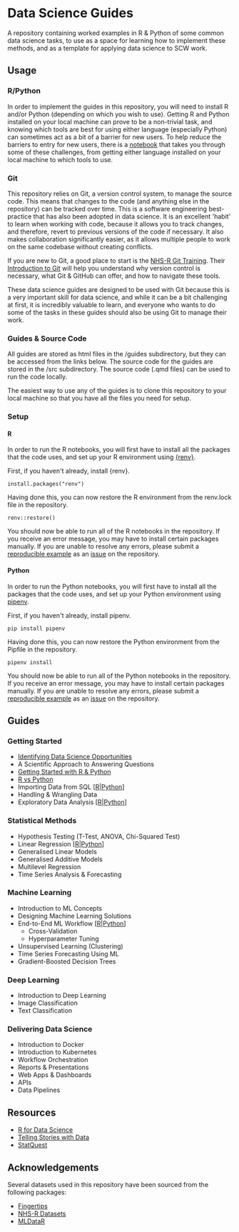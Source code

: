 # Data Science Guides

A repository containing worked examples in R & Python of some common data science tasks, to use as a space for learning how to implement these methods, and as a template for applying data science to SCW work.

## Usage

### R/Python

In order to implement the guides in this repository, you will need to install R and/or Python (depending on which you wish to use). Getting R and Python installed on your local machine can prove to be a non-trivial task, and knowing which tools are best for using either language (especially Python) can sometimes act as a bit of a barrier for new users. To help reduce the barriers to entry for new users, there is a [notebook](https://htmlpreview.github.io/?https://github.com/NHS-South-Central-and-West/data-science-guides/blob/main/guides/getting-started.html) that takes you through some of these challenges, from getting either language installed on your local machine to which tools to use.

### Git

This repository relies on Git, a version control system, to manage the source code. This means that changes to the code (and anything else in the repository) can be tracked over time. This is a software engineering best-practice that has also been adopted in data science. It is an excellent 'habit' to learn when working with code, because it allows you to track changes, and therefore, revert to previous versions of the code if necessary. It also makes collaboration significantly easier, as it allows multiple people to work on the same codebase without creating conflicts.

If you are new to Git, a good place to start is the [NHS-R Git Training](https://github.com/nhs-r-community/git_training/). Their [Introduction to Git](https://github.com/nhs-r-community/git_training/blob/main/guides/introduction_to_git.md) will help you understand why version control is necessary, what Git & GitHub can offer, and how to navigate these tools.

These data science guides are designed to be used with Git because this is a very important skill for data science, and while it can be a bit challenging at first, it is incredibly valuable to learn, and everyone who wants to do some of the tasks in these guides should also be using Git to manage their work.

### Guides & Source Code

All guides are stored as html files in the /guides subdirectory, but they can be accessed from the links below. The source code for the guides are stored in the /src subdirectory. The source code (.qmd files) can be used to run the code locally.

The easiest way to use any of the guides is to clone this repository to your local machine so that you have all the files you need for setup.

### Setup

#### R

In order to run the R notebooks, you will first have to install all the packages that the code uses, and set up your R environment using [{renv}](https://rstudio.github.io/renv/articles/renv.html).

First, if you haven't already, install {renv}.

```{r}
install.packages("renv")
```

Having done this, you can now restore the R environment from the renv.lock file in the repository.

```{r}
renv::restore()
```

You should now be able to run all of the R notebooks in the repository. If you receive an error message, you may have to install certain packages manually. If you are unable to resolve any errors, please submit a [reproducible example](https://reprex.tidyverse.org/) as an [issue](https://github.com/NHS-South-Central-and-West/data-science-guides/issues) on the repository.

#### Python

In order to run the Python notebooks, you will first have to install all the packages that the code uses, and set up your Python environment using [pipenv](https://pipenv.pypa.io/en/latest/).

First, if you haven't already, install pipenv.

```{bash}
pip install pipenv
```

Having done this, you can now restore the Python environment from the Pipfile in the repository.

```{bash}
pipenv install
```

You should now be able to run all of the Python notebooks in the repository. If you receive an error message, you may have to install certain packages manually. If you are unable to resolve any errors, please submit a [reproducible example](https://stackoverflow.com/help/minimal-reproducible-example) as an [issue](https://github.com/NHS-South-Central-and-West/data-science-guides/issues) on the repository.

## Guides

### Getting Started

- [Identifying Data Science Opportunities](https://htmlpreview.github.io/?https://github.com/NHS-South-Central-and-West/data-science-guides/blob/main/guides/01-getting-started/identifying_data_science_opportunities.html)
- A Scientific Approach to Answering Questions
- [Getting Started with R & Python](https://htmlpreview.github.io/?https://github.com/NHS-South-Central-and-West/data-science-guides/blob/main/guides/01-getting-started/getting_started_with_r_and_python.html)
- [R vs Python](https://htmlpreview.github.io/?https://github.com/NHS-South-Central-and-West/data-science-guides/blob/main/guides/01-getting-started/r_vs_python.html)
- Importing Data from SQL [[R](https://htmlpreview.github.io/?https://github.com/NHS-South-Central-and-West/data-science-guides/blob/main/guides/01-getting-started/R/importing_data_from_sql.html)|[Python](https://htmlpreview.github.io/?https://github.com/NHS-South-Central-and-West/data-science-guides/blob/main/guides/01-getting-started/python/importing_data_from_sql.html)]
- Handling & Wrangling Data
- Exploratory Data Analysis [[R](https://htmlpreview.github.io/?https://github.com/NHS-South-Central-and-West/data-science-guides/blob/main/guides/01-getting-started/R/exploratory_data_analysis.html)|[Python](https://htmlpreview.github.io/?https://github.com/NHS-South-Central-and-West/data-science-guides/blob/main/guides/01-getting-started/python/exploratory_data_analysis.html)]

### Statistical Methods

- Hypothesis Testing (T-Test, ANOVA, Chi-Squared Test)
- Linear Regression [[R](https://htmlpreview.github.io/?https://github.com/NHS-South-Central-and-West/data-science-guides/blob/main/guides/02-statistical-methods/R/linear_regression.html)|[Python](https://htmlpreview.github.io/?https://github.com/NHS-South-Central-and-West/data-science-guides/blob/main/guides/02-statistical-methods/python/linear_regression.html)]
- Generalised Linear Models
- Generalised Additive Models
- Multilevel Regression
- Time Series Analysis & Forecasting

### Machine Learning

- Introduction to ML Concepts
- Designing Machine Learning Solutions
- End-to-End ML Workflow [[R](https://htmlpreview.github.io/?https://github.com/NHS-South-Central-and-West/data-science-guides/blob/main/guides/03-machine-learning/R/end_to_end_ml_workflow.html)|[Python](https://htmlpreview.github.io/?https://github.com/NHS-South-Central-and-West/data-science-guides/blob/main/guides/03-machine-learning/python/end_to_end_ml_workflow.html)]
  - Cross-Validation
  - Hyperparameter Tuning
- Unsupervised Learning (Clustering)
- Time Series Forecasting Using ML
- Gradient-Boosted Decision Trees

### Deep Learning

- Introduction to Deep Learning
- Image Classification
- Text Classification

### Delivering Data Science

- Introduction to Docker
- Introduction to Kubernetes
- Workflow Orchestration
- Reports & Presentations
- Web Apps & Dashboards
- APIs
- Data Pipelines

## Resources

- [R for Data Science](https://r4ds.hadley.nz/)
- [Telling Stories with Data](https://tellingstorieswithdata.com/)
- [StatQuest](https://www.youtube.com/@statquest)

## Acknowledgements

Several datasets used in this repository have been sourced from the following packages:

- [Fingertips](https://docs.ropensci.org/fingertipsR/)
- [NHS-R Datasets](https://nhs-r-community.github.io/NHSRdatasets/)
- [MLDataR](https://cran.r-project.org/web/packages/MLDataR/vignettes/MLDataR.html)
